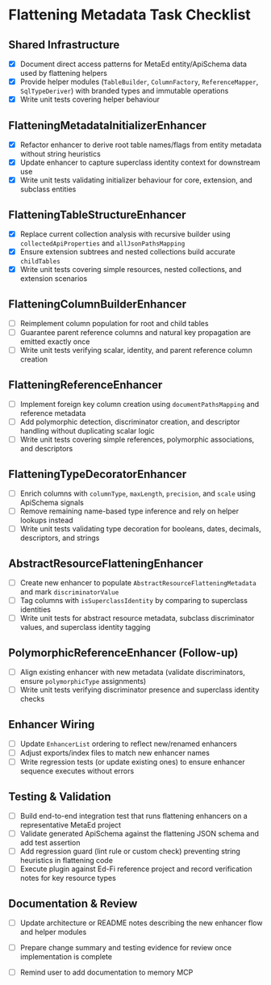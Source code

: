 # Flattening Metadata Task Checklist

## Shared Infrastructure
- [x] Document direct access patterns for MetaEd entity/ApiSchema data used by flattening helpers
- [x] Provide helper modules (`TableBuilder`, `ColumnFactory`, `ReferenceMapper`, `SqlTypeDeriver`) with branded types and immutable operations
- [x] Write unit tests covering helper behaviour

## FlatteningMetadataInitializerEnhancer
- [x] Refactor enhancer to derive root table names/flags from entity metadata without string heuristics
- [x] Update enhancer to capture superclass identity context for downstream use
- [x] Write unit tests validating initializer behaviour for core, extension, and subclass entities

## FlatteningTableStructureEnhancer
- [x] Replace current collection analysis with recursive builder using `collectedApiProperties` and `allJsonPathsMapping`
- [x] Ensure extension subtrees and nested collections build accurate `childTables`
- [x] Write unit tests covering simple resources, nested collections, and extension scenarios

## FlatteningColumnBuilderEnhancer
- [ ] Reimplement column population for root and child tables
- [ ] Guarantee parent reference columns and natural key propagation are emitted exactly once
- [ ] Write unit tests verifying scalar, identity, and parent reference column creation

## FlatteningReferenceEnhancer
- [ ] Implement foreign key column creation using `documentPathsMapping` and reference metadata
- [ ] Add polymorphic detection, discriminator creation, and descriptor handling without duplicating scalar logic
- [ ] Write unit tests covering simple references, polymorphic associations, and descriptors

## FlatteningTypeDecoratorEnhancer
- [ ] Enrich columns with `columnType`, `maxLength`, `precision`, and `scale` using ApiSchema signals
- [ ] Remove remaining name-based type inference and rely on helper lookups instead
- [ ] Write unit tests validating type decoration for booleans, dates, decimals, descriptors, and strings

## AbstractResourceFlatteningEnhancer
- [ ] Create new enhancer to populate `AbstractResourceFlatteningMetadata` and mark `discriminatorValue`
- [ ] Tag columns with `isSuperclassIdentity` by comparing to superclass identities
- [ ] Write unit tests for abstract resource metadata, subclass discriminator values, and superclass identity tagging

## PolymorphicReferenceEnhancer (Follow-up)
- [ ] Align existing enhancer with new metadata (validate discriminators, ensure `polymorphicType` assignments)
- [ ] Write unit tests verifying discriminator presence and superclass identity checks

## Enhancer Wiring
- [ ] Update `EnhancerList` ordering to reflect new/renamed enhancers
- [ ] Adjust exports/index files to match new enhancer names
- [ ] Write regression tests (or update existing ones) to ensure enhancer sequence executes without errors

## Testing & Validation
- [ ] Build end-to-end integration test that runs flattening enhancers on a representative MetaEd project
- [ ] Validate generated ApiSchema against the flattening JSON schema and add test assertion
- [ ] Add regression guard (lint rule or custom check) preventing string heuristics in flattening code
- [ ] Execute plugin against Ed-Fi reference project and record verification notes for key resource types

## Documentation & Review
- [ ] Update architecture or README notes describing the new enhancer flow and helper modules
- [ ] Prepare change summary and testing evidence for review once implementation is complete
- [ ] Remind user to add documentation to memory MCP
 